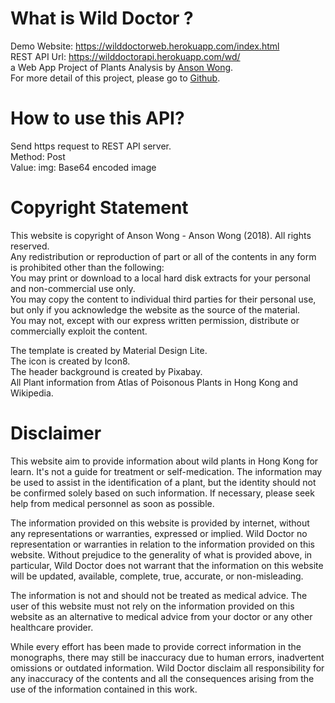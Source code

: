 # What is Wild Doctor ?
Demo Website: https://wilddoctorweb.herokuapp.com/index.html<br>
REST API Url: https://wilddoctorapi.herokuapp.com/wd/<br>
a Web App Project of Plants Analysis by <a href="https://projectyuen.com">Anson Wong</a>.<br>
For more detail of this project, please go to <a href="https://github.com/YuenHK/Will-Doctor">Github</a>.<p>
  
# How to use this API?
Send https request to REST API server.<br>
Method: Post<br>
Value: img: Base64 encoded image<p>

# Copyright Statement
This website is copyright of Anson Wong - Anson Wong (2018). All rights reserved.<br>
Any redistribution or reproduction of part or all of the contents in any form is prohibited other than the following:<br>
You may print or download to a local hard disk extracts for your personal and non-commercial use only.<br>
You may copy the content to individual third parties for their personal use, but only if you acknowledge the website as the source of the material.<br>
You may not, except with our express written permission, distribute or commercially exploit the content.<p>
The template is created by Material Design Lite.<br>
The icon is created by Icon8.<br>
The header background is created by Pixabay.<br>
All Plant information from Atlas of Poisonous Plants in Hong Kong and Wikipedia.<p>

# Disclaimer
This website aim to provide information about wild plants in Hong Kong for learn. It's not  a guide for treatment or self-medication. The information may be used to assist in the identification of a plant, but the identity should not be confirmed solely based on such information. If necessary, please seek help from medical personnel as soon as possible.<p>
The information provided on this website is provided by internet, without any representations or warranties, expressed or implied. Wild Doctor no representation or warranties in relation to the information provided on this website. Without prejudice to the generality of what is provided above, in particular, Wild Doctor does not warrant that the information on this website will be updated, available, complete, true, accurate, or non-misleading.<p>
The information is not and should not be treated as medical advice. The user of this website must not rely on the information provided on this website as an alternative to medical advice from your doctor or any other healthcare provider.<p>
While every effort has been made to provide correct information in the monographs, there may still be inaccuracy due to human errors, inadvertent omissions or outdated information. Wild Doctor disclaim all responsibility for any inaccuracy of the contents and all the consequences arising from the use of the information contained in this work.<p>

